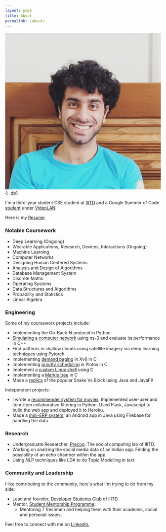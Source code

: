```yaml
---
layout: page
title: About
permalink: /about/
---
```

![dpmain](/images/about/dp.jpg){: .dp}

I'm a third-year student CSE student at [IIITD](https://www.iiitd.ac.in/) and a Google Summer of Code [student](https://summerofcode.withgoogle.com/archive/2019/projects/6144888880496640/) under [VideoLAN](https://www.videolan.org/index.html).

Here is my [Resume](https://rohanrajpal.github.io/resume/Rohan_Resume.pdf).

### Notable Coursework

- Deep Learning (Ongoing)
- Wearable Applications, Research, Devices,
Interactions (Ongoing)
- Machine Learning
- Computer Networks
- Designing Human Centered Systems
- Analysis and Design of Algorithms
- Database Management System
- Discrete Maths
- Operating Systems
- Data Structures and Algorithms
- Probability and Statistics
- Linear Algebra

### Engineering

Some of my coursework projects include:

- Implementing the Go-Back-N protocol in Python
- [Simulating a computer network](https://github.com/rohanrajpal/ns3_assignments) using ns-3 and evaluate its performance in C++
- Find patterns in shallow clouds using satellite imagery via deep learning techniques using Pytorch
- Implementing [demand paging](https://github.com/rohanrajpal/CSE231-OS-Xv6-Assignment) in Xv6 in C
- Implementing [priority scheduling](https://github.com/rohanrajpal/CSE231-OS-Pintos) in Pintos in C
- Implement a [custom Linux shell](https://github.com/rohanrajpal/CSE231-OS-Shell-Assignment) using C
- Implementing a [Merkle tree](https://github.com/rohanrajpal/CSE231-OS-Merkle-Tree) in C
- Made a [replica](https://github.com/rohanrajpal/APGame) of the popular Snake Vs Block using Java and JavaFX

Independent projects:

- I wrote a [recommender system for movies](https://github.com/rohanrajpal/movie-recommender-system). Implemented user-user and item-item collaborative filtering in Python. Used Flask, Javascript to build the web app and deployed it to Heroku.
- Made a [mini-ERP system](https://github.com/rohanrajpal/ERPSystem), an Android app in Java using Firebase for handling the data

### Research

- Undergraduate Researcher, [Precog](http://precog.iiitd.edu.in/). The social computing lab of IIITD.
- Working on analzing the social media data of an Indian app. Finding the possibility of an echo chamber within the app.
- Using NLP techniques like LDA to do Topic Modelling in text

### Community and Leadership

I like contributing to the community, here's what I'm trying to do from my side:

- Lead and founder, [Developer Students Club](http://dsc.iiitd.edu.in/) of IIITD.
- Mentor, [Student Mentorship Programme](https://www.iiitd.edu.in/mentorprogram/):  
  - Mentoring 7 freshmen and helping them with their academic, social and personal issues.

Feel free to connect with me on [LinkedIn.](https://www.linkedin.com/in/rohanrajpal/)